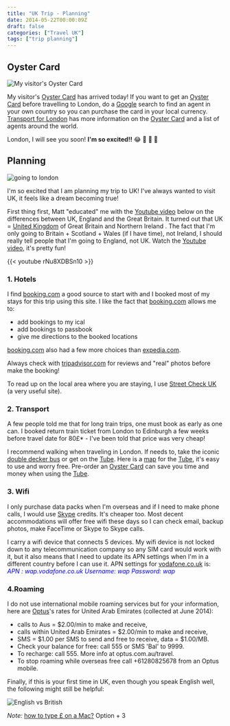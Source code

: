```yaml
---
title: "UK Trip - Planning"
date: 2014-05-22T00:00:09Z
draft: false
categories: ["Travel UK"]
tags: ["trip planning"]
---
```


## Oyster Card

![My visitor's Oyster Card](https://lh3.googleusercontent.com/CoNLP-vSrR1tDerYDrSGAvzcif8xlA9pCi0vdIgc7ae6wfsluxLrz_I9dxsOSYuTNMkZioqp1cfVQmAO3XbQqozyRxjKXxXMtmMJXjvAew2L53Y2o7A74m1OIMpKGF9mAmZEXe_prdxGjJo8178uylJIt46qUHpONtsclnPqDOrRaGbyLUycpmZATXk-zfFVd3b9ltsXU5enrm90TRXA-cgMBgOheUmQNLU8vCuKSs2k9STanFWY-BU0xAk8cE4DC7dsgFV-XWZoOzNExt9I_ErCMr2Giu16aO7Z69vwaP4VvxAmTyqHDxqmAG-JKEOAvRsGvvH20wXCMl1J9F8rZqpSNR_s2WNdYM6kk46iejz52GKYweqJvPVkkq-lrWdooQAfJGhxb5od09CiOZ_5E2VryBBfsLKPjwloragLTSPuhtc6oVIYybSqlMvLmbEs1oA4AurCWGouVKftHe-xUZNhBMVE2nc-q4up33E5RZHt873LzABg37MygGLFcWWROigko5ILxRz5yTS2Q07as1ExeWymJ-hHTUCjs-IaM_3nkrx6Lo_6EJYyiOWSyWEvaBKb0UpZjYPPPmw6PHKiAfQF0pQvI8c-PD3Vg4pjiyCCASwa=w620-h418-no "My visitor's Oyster Card")

My visitor's [Oyster Card](https://oyster.tfl.gov.uk/oyster/entry.do) has arrived today! If you want to get an [Oyster Card](https://oyster.tfl.gov.uk/oyster/entry.do) before travelling to London, do a [Google](http://www.google.com) search to find an agent in your own country so you can purchase the card in your local currency. [Transport for London](https://www.tfl.gov.uk/fares-and-payments/oyster) has more information on the [Oyster Card](https://oyster.tfl.gov.uk/oyster/entry.do) and a list of agents around the world.

London, I will see you soon! **I'm so excited!!** 😂 🐾 💋 💓

## Planning

![going to london](https://lh3.googleusercontent.com/PnEhrJToadSZ8z8QJ2TL_C3u8zBejcARfJcBk-LJYeWdMcK315-gz_hw-xAQoKsluatf-B7d7P8yj9plSjtKkoKm53A4qDnKY_K0cIoVXP6icLvJGkNIBel24rPIMjYgt7aXY90M5knNQmi3-5uXbk67mRYFvBJebkKEScCl3ThYHrdUbQg35Hm68o5oIZIMTcFab_jfzYaxdcR-vCoFwTLVYCxbCZCIVTTCTh7eT7bfAVJS1Vm3fIPnfElfoCQbWf5bvVpcO0EjmX0k6ElmlkveAcZyEnswGxkpTolKQvl2BMW0reaSV388RQCGGFDz4HPTOhaK8tdTt_k_qvzEYDEWgpZTGaSvMR41ST4dAl61UYaMQ4KOjh0r15yHRH3WO07cVrjxcik4Kmh4A7MtvigkvoMHhOGOyvuLdaQlfLMKPIU8IENlKT7CoKfLChUU6CVRogy46tTKWB66xtk_pfwbk-U6geM3_KxJRhPrddRx5ltQCmZqWyv8yYgqy5_L8TJg0iUW8z2N0WSybHh84pDb3BwiH6BFJolLnHIpVAadXqqBJmvX6_Og5Ke-xUSJV0s9IHDdlMx7Sgci1rfKfg_n2DPq41faHpfftNr824_hSOtDJILTVJir02cD4unXUvX2ZlJnTDYB6eUfEBiyZGQw=w487-h220-no "Going to London")

I'm so excited that I am planning my trip to UK! I've always wanted to visit UK, it feels like a dream becoming true!

First thing first, Matt "educated" me with the [Youtube video](http://www.youtube.com/watch?v=rNu8XDBSn10) below on the differences between UK, England and the Great Britain. It turned out that UK = [United Kingdom](http://en.wikipedia.org/wiki/United_Kingdom) of Great Britain and Northern Ireland . The fact that I'm only going to Britain + Scotland + Wales (if I have time), not Ireland, I should really tell people that I'm going to England, not UK. Watch the [Youtube video](http://www.youtube.com/watch?v=rNu8XDBSn10), it's pretty fun!

{{< youtube rNu8XDBSn10 >}}

### 1. Hotels

I find [booking.com](http://www.booking.com) a good source to start with and I booked most of my stays for this trip using this site. I like the fact that [booking.com](http://www.booking.com) allows me to:

- add bookings to my ical
- add bookings to passbook
- give me directions to the booked locations

[booking.com](http://www.booking.com) also had a few more choices than [expedia.com](http://www.expedia.com).

Always check with [tripadvisor.com](http://www.tripadvisor.com) for reviews and "real" photos before make the booking!

To read up on the local area where you are staying, I use [Street Check UK](http://www.streetcheck.co.uk) (a very useful site).

### 2. Transport

A few people told me that for long train trips, one must book as early as one can. I booked return train ticket from London to Edinburgh a few weeks before travel date for 80£* - I've been told that price was very cheap!

I recommend walking when traveling in London. If needs to, take the iconic [double decker bus](https://en.wikipedia.org/wiki/Double-decker_bus) or get on the [Tube](https://tfl.gov.uk/modes/tube/). Here is a [map](https://tfl.gov.uk/maps/track/tube) for the [Tube](https://tfl.gov.uk/modes/tube/), it's easy to use and worry free. Pre-order an [Oyster Card](https://oyster.tfl.gov.uk/oyster/entry.do) can save you time and money when using the [Tube](https://tfl.gov.uk/modes/tube/).

### 3. Wifi

I only purchase data packs when I'm overseas and if I need to make phone calls, I would use [Skype](http://www.skype.com/) credits. It's cheaper too. Most decent accommodations will offer free wifi these days so I can check email, backup photos, make FaceTime or Skype to Skype calls.

I carry a wifi device that connects 5 devices. My wifi device is not locked down to any telecommunication company so any SIM card would work with it, but it also means that I need to update its APN settings when I'm in a different country before I can use it. APN settings for [vodafone.co.uk](http://vodafone.co.uk) is:
<em><span style="color:#0000ff;">APN : wap.vodafone.co.uk</span></em>
<em><span style="color:#0000ff;"> Username: wap</span></em>
<em><span style="color:#0000ff;"> Password: wap</span></em>

### 4.Roaming
I do not use international mobile roaming services but for your information, here are [Optus](http://www.Optus.com.au)'s rates for United Arab Emirates (collected at June 2014):

- calls to Aus = $2.00/min to make and receive, 
- calls within United Arab Emirates = $2.00/min to make and receive, 
- SMS = $1.00 per SMS to send and  free to receive, data = $1.00/MB. 
- Check your balance for free: call 555 or SMS 'Bal' to 9999. 
- To recharge: call 555. More info at optus.com.au/travel. 
- To stop roaming while overseas free call +61280825678 from an Optus mobile. 

Finally, if this is your first time in UK, even though you speak English well, the following might still be helpful:

![English vs British](https://lh3.googleusercontent.com/pw/AL9nZEXlEu8Fr8YP2mFiUyW_1NkMgzKsHhb3dII53CG2-BMvum6pqmnTDVEyuiiQS6GDLqldz4qoM1iqC6ikGYZ2Zfd9tN_4dgClajrrQ1H3rZazRJctzMTTta4hWUW3w45pXJs-7wxsf1-KqhFA6sD-lno4=w1125-h1425-no?authuser=0 "English vs British")

*Note:* [how to type £ on a Mac?](https://discussions.apple.com/thread/3652331?tstart=0) Option + 3